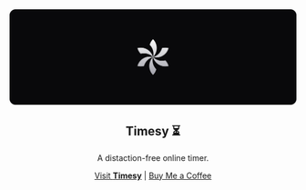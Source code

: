 <div align="center">
  <img src="/assets/banner.svg" alt="Timesy Logo Banner" />
  <h2>Timesy ⏳️</h2>
  <p>A distaction-free online timer.</p>
  <a href="https://timesy.app">Visit <strong>Timesy</strong></a> | <a href="https://buymeacoffee.com/remvze">Buy Me a Coffee</a>
</div>
